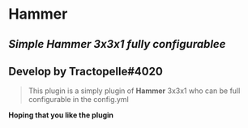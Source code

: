 # Hammer
## _Simple Hammer 3x3x1 fully configurablee_

## Develop by Tractopelle#4020

> This plugin is a simply plugin of **Hammer** 3x3x1 who can be full configurable in the config.yml

**Hoping that you like the plugin**

